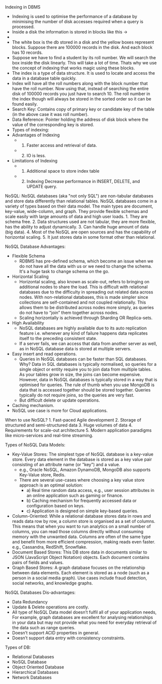 Indexing in DBMS
- Indexing is used to optimise the performance of a database by minimising the number of disk accesses required when a query is processed.
- Inside a disk the information is stored in blocks like this ->
- 
- The white box is the db stored in a disk and the yellow boxes represent blocks. Suppose there are 100000 records in the disk. And each block has 10 records. 
- Suppose we have to find a student by its roll number. We will search the box inside the disk linearly. This will take a lot of time. Thats why we use the concept of indexing that works magic using these blocks.
- The index is a type of data structure. It is used to locate and access the data in a database table quickly.
- Index will have all the roll numbers along with the block number that have the roll number. Now using that, instead of searching the entire disk of 100000 records you just have to search 10. The roll number in the index though will always be stored in the sorted order so it can be found easily.
- Search Key: Contains copy of primary key or candidate key of the table (in the above case it was roll number).
- Data Reference: Pointer holding the address of disk block where the value of the corresponding key is stored.
- Types of indexing: 
- Advantages of Indexing
	- 1. Faster access and retrieval of data.
	- 2. IO is less.
- Limitations of Indexing
	- 1. Additional space to store index table
	- 2. Indexing Decrease performance in INSERT, DELETE, and UPDATE query.

NoSQL:
NoSQL databases (aka "not only SQL") are non-tabular databases and store data differently than relational tables. NoSQL databases
come in a variety of types based on their data model. The main types are document, key-value, wide-column, and graph. They
provide flexible schemas and scale easily with large amounts of data and high user loads.
	1. They are schema free.
	2. Data structures used are not tabular, they are more flexible, has the ability to adjust dynamically.
	3. Can handle huge amount of data (big data).
	4. Most of the NoSQL are open sources and has the capability of horizontal scaling.
	5. It just stores data in some format other than relational.
	
NoSQL Database Advantages:
- Flexible Schema
	- RDBMS has pre-defined schema, which become an issue when we do not have all the data with us or we need to change the schema. It's a huge task to change schema on the go.
- Horizontal Scaling
	- Horizontal scaling, also known as scale-out, refers to bringing on additional nodes to share the load. This is difficult with relational databases due to the difficulty in spreading out related data across nodes. With non-relational databases, this is made simpler since collections are self-contained and not coupled relationally. This allows them to be distributed across nodes more simply, as queries do not have to “join” them together across nodes.
	- Scaling horizontally is achieved through Sharding OR Replica-sets.
- High Availability
	- NoSQL databases are highly available due to its auto replication feature i.e. whenever any kind of failure happens data replicates itself to the preceding consistent state.
	- If a server fails, we can access that data from another server as well, as in NoSQL database data is stored at multiple servers.
- Easy insert and read operations.
	- Queries in NoSQL databases can be faster than SQL databases. Why? Data in SQL databases is typically normalised, so queries for a single object or entity require you to join data from multiple tables. As your tables grow in size, the joins can become expensive. However, data in NoSQL databases is typically stored in a way that is optimised for queries. The rule of thumb when you use MongoDB is data that is accessed together should be stored together. Queries typically do not require joins, so the queries are very fast.
	- But difficult delete or update operations.
- Caching mechanism.
- NoSQL use case is more for Cloud applications.

When to use NoSQL?
	1. Fast-paced Agile development
	2. Storage of structured and semi-structured data
	3. Huge volumes of data
	4. Requirements for scale-out architecture
	5. Modern application paradigms like micro-services and real-time streaming.

Types of NoSQL Data Models:
- Key-Value Stores: The simplest type of NoSQL database is a key-value store. Every data element in the database is stored as a key value pair consisting of an attribute name (or "key") and a value.
	- e.g., Oracle NoSQL, Amazon DynamoDB, MongoDB also supports Key-Value store, Redis.
	- There are several use-cases where choosing a key value store approach is an optimal solution:
		- a) Real time random data access, e.g., user session attributes in an online application such as gaming or finance.
		- b) Caching mechanism for frequently accessed data or configuration based on keys.
		- c) Application is designed on simple key-based queries.
- Column-Oriented: While a relational database stores data in rows and reads data row by row, a column store is organised as a set of columns. This means that when you want to run analytics on a small number of columns, you can read those columns directly without consuming memory with the unwanted data. Columns are often of the same type and benefit from more efficient compression, making reads even faster. e.g., Cassandra, RedShift, Snowflake.
- Document Based Stores: This DB store data in documents similar to JSON (JavaScript Object Notation) objects. Each document contains pairs of fields and values.
- Graph Based Stores: A graph database focuses on the relationship between data elements. Each element is stored as a node (such as a person in a social media graph). Use cases include fraud detection, social networks, and knowledge graphs.

NoSQL Databases Dis-advantages:
- Data Redundancy
- Update & Delete operations are costly.
- All type of NoSQL Data model doesn’t fulfil all of your application needs, For example, graph databases are excellent for analysing relationships in your data but may not provide what you need for everyday retrieval of the data such as range queries.
- Doesn’t support ACID properties in general.
- Doesn’t support data entry with consistency constraints.

Types of DB:
- Relational Databases
- NoSQL Database
- Object Oriented Database
- Hierarchical Databases
- Network Databases